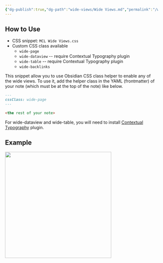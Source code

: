 ```yaml
---
{"dg-publish":true,"dg-path":"wide-views/Wide Views.md","permalink":"/wide-views/wide-views/","title":"Wide Views","noteIcon":"","updated":"2023-10-27T17:52:39.309+08:00"}
---
```



## How to Use

- CSS snippet: `MCL Wide Views.css`
- Custom CSS class available
	- `wide-page`
	- `wide-dataview` -- require Contextual Typography plugin
	- `wide-table` -- require Contextual Typography plugin
	- `wide-backlinks`

This snippet allow you to use Obsidian CSS class helper to enable any of the wide views. To use it, add the helper class in the YAML (frontmatter) of your note (which must be at the top of the note) like below.

```markdown
---
cssClass: wide-page
---

<the rest of your note>
```

For wide-dataview and wide-table, you will need to install [Contextual Typography](https://github.com/mgmeyers/obsidian-contextual-typography) plugin.

## Example

<img src="https://user-images.githubusercontent.com/42369515/163697717-911d36b3-f505-49c2-803b-775f1d7fae9a.png" height="350px">
